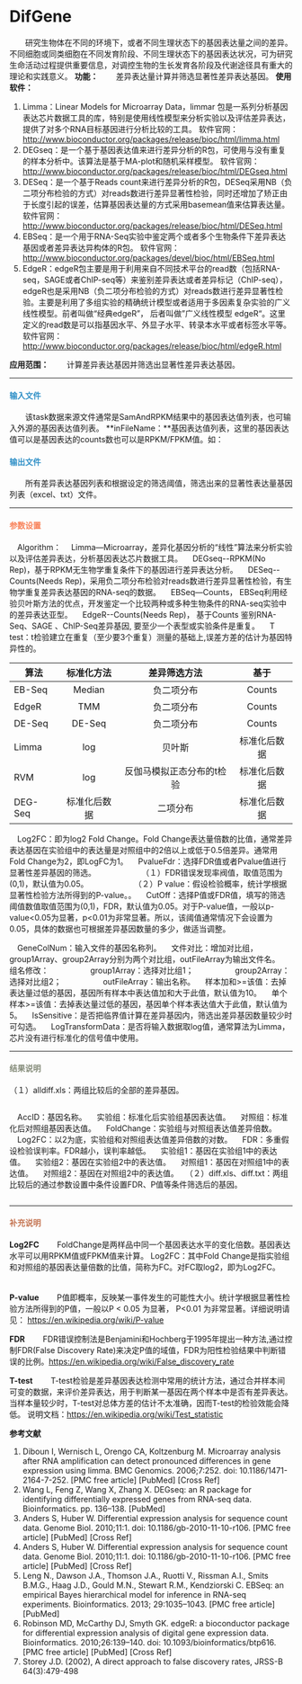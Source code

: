 # DifGene
　　研究生物体在不同的环境下，或者不同生理状态下的基因表达量之间的差异。不同细胞或同类细胞在不同发育阶段、不同生理状态下的基因表达状况，可为研究生命活动过程提供重要信息，对调控生物的生长发育各阶段及代谢途径具有重大的理论和实践意义。
**功能：**
　　差异表达量计算并筛选显著性差异表达基因。
**使用软件：**
1. Limma：Linear Models for Microarray Data，limmar 包是一系列分析基因表达芯片数据工具的库，特别是使用线性模型来分析实验以及评估差异表达，提供了对多个RNA目标基因进行分析比较的工具。
软件官网：
http://www.bioconductor.org/packages/release/bioc/html/limma.html
2. DEGseq：是一个基于基因表达值来进行差异分析的R包，可使用与没有重复的样本分析中。该算法是基于MA-plot和随机采样模型。
软件官网：
http://www.bioconductor.org/packages/release/bioc/html/DEGseq.html
3. DESeq：是一个基于Reads count来进行差异分析的R包，DESeq采用NB（负二项分布检验的方式）对reads数进行差异显著性检验，同时还增加了矫正由于长度引起的误差，估算基因表达量的方式采用basemean值来估算表达量。
软件官网：
http://www.bioconductor.org/packages/release/bioc/html/DESeq.html
4. EBSeq：是一个用于RNA-Seq实验中鉴定两个或者多个生物条件下差异表达基因或者差异表达异构体的R包。
软件官网：
http://www.bioconductor.org/packages/devel/bioc/html/EBSeq.html
5. EdgeR：edgeR包主要是用于利用来自不同技术平台的read数（包括RNA-seq，SAGE或者ChIP-seq等）来鉴别差异表达或者差异标记（ChIP-seq），edgeR也是采用NB（负二项分布检验的方式）对reads数进行差异显著性检验。主要是利用了多组实验的精确统计模型或者适用于多因素复杂实验的广义线性模型。前者叫做“经典edgeR”， 后者叫做”广义线性模型 edgeR“。这里定义的read数是可以指基因水平、外显子水平、转录本水平或者标签水平等。
软件官网：
http://www.bioconductor.org/packages/release/bioc/html/edgeR.html

**应用范围：**
　　计算差异表达基因并筛选出显著性差异表达基因。
***
#### **<i class="glyphicon glyphicon-log-in" aria-hidden="true" style="color:#3090C7"></i><span style="color:#3090C7"> 输入文件**
　　该task数据来源文件通常是SamAndRPKM结果中的基因表达值列表，也可输入外源的基因表达值列表。
**inFileName：**基因表达值列表，这里的基因表达值可以是基因表达的counts数也可以是RPKM/FPKM值。如：
#### **<i class="glyphicon glyphicon-log-out" aria-hidden="true" style="color:#3090C7"></i><span style="color:#3090C7"> 输出文件**
　　所有差异表达基因列表和根据设定的筛选阈值，筛选出来的显著性表达量基因列表（excel、txt）文件。　

****
#### **<i class="fa fa-cog" aria-hidden="true" style="color:#F88158"></i> <span style="color:#F88158">参数设置**
　<label id='algorithm'>Algorithm：</label>
　Limma—Microarray，差异化基因分析的“线性”算法来分析实验以及评估差异表达，分析基因表达芯片数据工具。
　DEGseq--RPKM(No Rep)，基于RPKM无生物学重复条件下的基因进行差异表达分析。
　DESeq--Counts(Needs Rep)，采用负二项分布检验对reads数进行差异显著性检验，有生物学重复差异表达基因的RNA-seq的数据。
　EBSeq—Counts， EBSeq利用经验贝叶斯方法的优点，开发鉴定一个比较两种或多种生物条件的RNA-seq实验中的差异表达亚型。
　EdgeR--Counts(Needs Rep)， 基于Counts 鉴别RNA-Seq、SAGE 、ChIP-Seq差异基因, 要至少一个表型或实验条件是重复。
　T test：t检验建立在重复（至少要3个重复）测量的基础上,误差方差的估计为基因特异性的。

| 算法        | 标准化方法   | 差异筛选方法  |基于|
| ------- |  :----:| :----:  | :----:  |
| EB-Seq        | Median   | 负二项分布  |Counts|
| EdgeR        | TMM   | 负二项分布 |Counts|
| DE-Seq        | DE-Seq  |负二项分布  |Counts|
| Limma       | log   | 贝叶斯  |标准化后数据|
| RVM       | log   | 反伽马模拟正态分布的t检验  |标准化后数据|
| DEG-Seq        | 标准化后数据   | 二项分布  |标准化后数据|

　<label id='logFcCutoff'>Log2FC：</label>即为log2 Fold Change。Fold Change表达量倍数的比值，通常差异表达基因在实验组中的表达量是对照组中的2倍以上或低于0.5倍差异。通常用Fold Change为2，即LogFC为1。
　<label id='pvalueFdr'>PvalueFdr：</label>选择FDR值或者Pvalue值进行显著性差异基因的筛选。
 　　　　　　（１）FDR错误发现率阀值，取值范围为(0,1)，默认值为0.05。
 　　　　　　（２）P value：假设检验概率，统计学根据显著性检验方法所得到的P-value。。
　<label id='pvalueCutoff'>CutOff：</label>选择P值或FDR值，填写的筛选阈值数值取值范围为(0,1)，FDR，默认值为0.05。对于P-value值，一般以p-value<0.05为显著，p<0.01为非常显著。所以，该阈值通常情况下会设置为0.05，具体的数据也可根据差异基因数量的多少，做适当调整。
 
　<label id='colAccId'>GeneColNum：</label>输入文件的基因名称列。
　<label id='colAccId'>文件对比：</label>增加对比组，group1Array、group2Array分别为两个对比组，outFileArray为输出文件名。
　<label id='group1Array'>组名修改：</label>
　　　　　group1Array：选择对比组1；
　　　　　group2Array：选择对比组2；
　　　　　outFileArray：输出名称。
　<label id='样本加和>=该值'>样本加和>=该值：</label>去掉表达量过低的基因，基因所有样本中表达值加和大于此值，默认值为10。
　<label id='单个样本>=该值'>单个样本>=该值：</label>去掉表达量过低的基因，基因单个样本表达值大于此值，默认值为5。
　<label id='isSensitive'>IsSensitive：</label>是否把临界值计算在差异基因内，筛选出差异基因数量较少时可勾选。
　<label id='needToBeLog'>LogTransformData：</label>是否将输入数据取log值，通常算法为Limma，芯片没有进行标准化的信号值中使用。
****
#### **<i class="fa fa-file-text" aria-hidden="true" style="color:#848b79"></i><span style="color:#848b79"> 结果说明**
（１）alldiff.xls：两组比较后的全部的差异基因。
<div style="text-align:center"><img data-src="1.png" width="800px"></img></div>

　AccID：基因名称。
　实验组：标准化后实验组基因表达值。
　对照组：标准化后对照组基因表达值。
　FoldChange：实验组与对照组表达值差异倍数。
　Log2FC：以2为底，实验组和对照组表达值差异倍数的对数。
　FDR：多重假设检验误判率。FDR越小，误判率越低。
　实验组1：基因在实验组1中的表达值。
　实验组2：基因在实验组2中的表达值。
　对照组1：基因在对照组1中的表达值。
　对照组2：基因在对照组2中的表达值。
&nbsp;
（２）diff.xls、diff.txt：两组比较后的通过参数设置中条件设置FDR、P值等条件筛选后的基因。
<div style="text-align:center"><img data-src="2.png" width="800px"></img></div>

****
#### **<span class="glyphicon glyphicon-paperclip" aria-hidden="true" style="color:#C47451"></span></i><span style="color:#C47451">  补充说明**

**Log2FC**
　　FoldChange是两样品中同一个基因表达水平的变化倍数。基因表达水平可以用RPKM值或FPKM值来计算。
  Log2FC：其中Fold Change是指实验组和对照组的基因表达量倍数的比值，简称为FC。对FC取log2，即为Log2FC。
　　　

**P-value**
　　P值即概率，反映某一事件发生的可能性大小。统计学根据显著性检验方法所得到的P值，一般以P < 0.05 为显著， P<0.01 为非常显著。详细说明请见： https://en.wikipedia.org/wiki/P-value

**FDR**
　　FDR错误控制法是Benjamini和Hochberg于1995年提出一种方法,通过控制FDR(False Discovery Rate)来决定P值的域值，FDR为阳性检验结果中判断错误的比例。https://en.wikipedia.org/wiki/False_discovery_rate

**T-test**
　　T-test检验是差异基因表达检测中常用的统计方法，通过合并样本间可变的数据，来评价差异表达，用于判断某一基因在两个样本中是否有差异表达。当样本量较少时，T-test对总体方差的估计不太准确，因而T-test的检验效能会降低。
说明文档：https://en.wikipedia.org/wiki/Test_statistic

**参考文献**
1.	Diboun I, Wernisch L, Orengo CA, Koltzenburg M. Microarray analysis after RNA amplification can detect pronounced differences in gene expression using limma. BMC Genomics. 2006;7:252. doi: 10.1186/1471-2164-7-252. [PMC free article] [PubMed] [Cross Ref]
2.	Wang L, Feng Z, Wang X, Zhang X. DEGseq: an R package for identifying differentially expressed genes from RNA-seq data. Bioinformatics. pp. 136–138. [PubMed]
3.	Anders S, Huber W. Differential expression analysis for sequence count data. Genome Biol. 2010;11:1. doi: 10.1186/gb-2010-11-10-r106. [PMC free article] [PubMed] [Cross Ref]
4.	Anders S, Huber W. Differential expression analysis for sequence count data. Genome Biol. 2010;11:1. doi: 10.1186/gb-2010-11-10-r106. [PMC free article] [PubMed] [Cross Ref]
5.	Leng N., Dawson J.A., Thomson J.A., Ruotti V., Rissman A.I., Smits B.M.G., Haag J.D., Gould M.N., Stewart R.M., Kendziorski C. EBSeq: an empirical Bayes hierarchical model for inference in RNA-seq experiments. Bioinformatics. 2013; 29:1035–1043. [PMC free article] [PubMed]
6.	Robinson MD, McCarthy DJ, Smyth GK. edgeR: a bioconductor package for differential expression analysis of digital gene expression data. Bioinformatics. 2010;26:139–140. doi: 10.1093/bioinformatics/btp616. [PMC free article]  [PubMed]  [Cross Ref]
7.	Storey J.D. (2002), A direct approach to false discovery rates, JRSS-B 64(3):479-498

　




